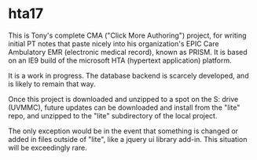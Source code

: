 # hta17
This is Tony's complete CMA ("Click More Authoring") project, 
for writing initial PT notes that paste nicely into his organization's
EPIC Care Ambulatory EMR (electronic medical record), known as PRISM.
It is based on an IE9 build of the microsoft HTA (hypertext application) platform.

It is a work in progress. The database backend is scarcely developed,
and is likely to remain that way.

Once this project is downloaded and unzipped to a spot on the S: drive (UVMMC),
future updates can be downloaded and install from the "lite" repo,
and unzipped to the "lite" subdirectory of the local project.

The only exception would be in the event that something is changed or added
in files outside of "lite", like a jquery ui library add-in.
This situation will be exceedingly rare.

